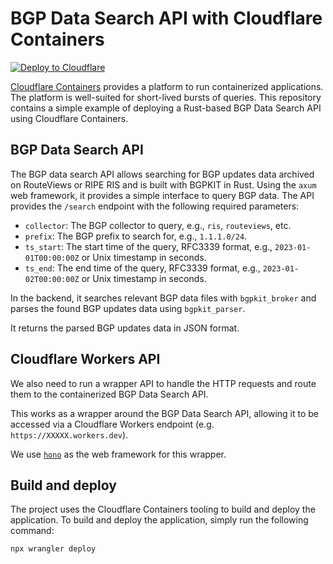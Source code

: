 # BGP Data Search API with Cloudflare Containers

[![Deploy to Cloudflare](https://deploy.workers.cloudflare.com/button)](https://deploy.workers.cloudflare.com/?url=https://github.com/bgpkit/bgpkit-cf-containers)

[Cloudflare Containers][containers] provides a platform to run containerized applications.
The platform is well-suited for short-lived bursts of queries.
This repository contains a simple example of deploying a Rust-based BGP Data Search API using Cloudflare Containers.

[containers]: https://developers.cloudflare.com/containers/

## BGP Data Search API

The BGP data search API allows searching for BGP updates data archived on RouteViews or RIPE RIS
and is built with BGPKIT in Rust.
Using the `axum` web framework, it provides a simple interface to query BGP data.
The API provides the `/search` endpoint with the following required parameters:

- `collector`: The BGP collector to query, e.g., `ris`, `routeviews`, etc.
- `prefix`: The BGP prefix to search for, e.g., `1.1.1.0/24`.
- `ts_start`: The start time of the query, RFC3339 format, e.g., `2023-01-01T00:00:00Z` or Unix timestamp in seconds.
- `ts_end`: The end time of the query, RFC3339 format, e.g., `2023-01-02T00:00:00Z` or Unix timestamp in seconds.

In the backend, it searches relevant BGP data files with `bgpkit_broker` and parses the found BGP updates data using `bgpkit_parser`.

It returns the parsed BGP updates data in JSON format.

## Cloudflare Workers API

We also need to run a wrapper API to handle the HTTP requests and route them to the containerized BGP Data Search API.

This works as a wrapper around the BGP Data Search API, allowing it to be accessed via a Cloudflare Workers endpoint (e.g. `https://XXXXX.workers.dev`).

We use [`hono`][hono] as the web framework for this wrapper.

[hono]: https://hono.dev/

## Build and deploy

The project uses the Cloudflare Containers tooling to build and deploy the application.
To build and deploy the application, simply run the following command:
```
npx wrangler deploy
```